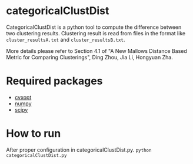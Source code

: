 categoricalClustDist
===========

CategoricalClustDist is a python tool to compute the difference between two clustering results.
Clustering result is read from files in the format like `cluster_resultsA.txt` and `cluster_resultsB.txt`.	

More details please refer to Section 4.1 of "A New Mallows Distance Based
Metric for Comparing Clusterings", Ding Zhou, Jia Li, Hongyuan Zha.

Required packages
===========
- [cvxopt](http://cvxopt.org) 
- [numpy](http://www.numpy.org)
- [scipy](http://www.numpy.org)

How to run
===========
After proper configuration in categoricalClustDist.py.
`python categoricalClustDist.py`